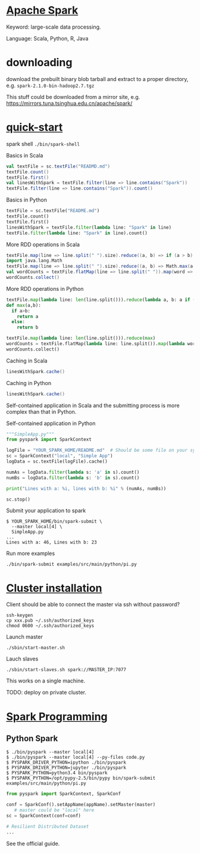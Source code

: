 [Apache Spark](https://spark.apache.org)
===

Keyword: large-scale data processing.

Language: Scala, Python, R, Java

# downloading

download the prebuilt binary blob tarball and extract to a proper directory,
e.g. `spark-2.1.0-bin-hadoop2.7.tgz`

This stuff could be downloaded from a mirror site, e.g.
https://mirrors.tuna.tsinghua.edu.cn/apache/spark/

# [quick-start](http://spark.apache.org/docs/latest/quick-start.html)

spark shell `./bin/spark-shell`

Basics in Scala

```scala
val textFile = sc.textFile("READMD.md")
textFile.count()
textFile.first()
val linesWithSpark = textFile.filter(line => line.contains("Spark"))
textFile.filter(line => line.contains("Spark")).count()
```

Basics in Python

```python
textFile = sc.textFile("README.md")
textFile.count()
textFile.first()
linesWithSpark = textFile.filter(lambda line: "Spark" in line)
textFile.filter(lambda line: "Spark" in line).count()
```

More RDD operations in Scala

```scala
textFile.map(line => line.split(" ").size).reduce((a, b) => if (a > b) a else b)
import java.lang.Math
textFile.map(line => line.split(" ").size).reduce((a, b) => Math.max(a, b))
val wordCounts = textFile.flatMap(line => line.split(" ")).map(word => (word, 1)).reduceByKey((a, b) => a + b)
wordCounts.collect()
```

More RDD operations in Python

```python
textFile.map(lambda line: len(line.split())).reduce(lambda a, b: a if (a > b) else b)
def max(a,b):
  if a>b:
    return a
  else:
    return b

textFile.map(lambda line: len(line.split())).reduce(max)
wordCounts = textFile.flatMap(lambda line: line.split()).map(lambda word: (word, 1)).reduceByKey(lambda a, b: a+b)
wordCounts.collect()
```

Caching in Scala

```scala
linesWithSpark.cache()
```

Caching in Python

```scala
linesWithSpark.cache()
```

Self-contained application in Scala and the submitting process is more complex
than that in Python.

Self-contained application in Python

```python
"""SimpleApp.py"""
from pyspark import SparkContext

logFile = "YOUR_SPARK_HOME/README.md"  # Should be some file on your system
sc = SparkContext("local", "Simple App")
logData = sc.textFile(logFile).cache()

numAs = logData.filter(lambda s: 'a' in s).count()
numBs = logData.filter(lambda s: 'b' in s).count()

print("Lines with a: %i, lines with b: %i" % (numAs, numBs))

sc.stop()
```

Submit your application to spark

```
$ YOUR_SPARK_HOME/bin/spark-submit \
  --master local[4] \
  SimpleApp.py
...
Lines with a: 46, Lines with b: 23
```

Run more examples

```
./bin/spark-submit examples/src/main/python/pi.py
```

# [Cluster installation](http://spark.apache.org/docs/latest/cluster-overview.html)

Client should be able to connect the master via ssh without password?
```
ssh-keygen
cp xxx.pub ~/.ssh/authorized_keys
chmod 0600 ~/.ssh/authorized_keys
```

Launch master
```
./sbin/start-master.sh
```

Lauch slaves
```
./sbin/start-slaves.sh spark://MASTER_IP:7077
```

This works on a single machine.

TODO: deploy on private cluster.

# [Spark Programming](http://spark.apache.org/docs/latest/programming-guide.html)

## Python Spark

```shell
$ ./bin/pyspark --master local[4]
$ ./bin/pyspark --master local[4] --py-files code.py
$ PYSPARK_DRIVER_PYTHON=ipython ./bin/pyspark
$ PYSPARK_DRIVER_PYTHON=jupyter ./bin/pyspark
$ PYSPARK_PYTHON=python3.4 bin/pyspark
$ PYSPARK_PYTHON=/opt/pypy-2.5/bin/pypy bin/spark-submit examples/src/main/python/pi.py
```

```python
from pyspark import SparkContext, SparkConf

conf = SparkConf().setAppName(appName).setMaster(master)
   # master could be "local" here
sc = SparkContext(conf=conf)

# Resilient Distributed Dataset
...
```

See the official guide.
